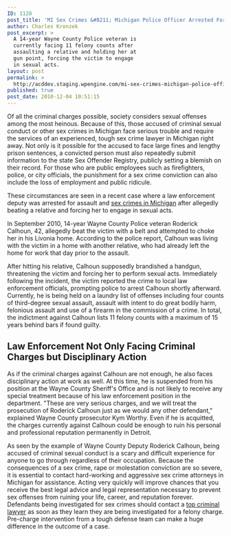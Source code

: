 ```yaml
---
ID: 1128
post_title: 'MI Sex Crimes &#8211; Michigan Police Officer Arrested For Assault, Forced Sexual Contact With Relative'
author: Charles Kronzek
post_excerpt: >
  A 14-year Wayne County Police veteran is
  currently facing 11 felony counts after
  assaulting a relative and holding her at
  gun point, forcing the victim to engage
  in sexual acts.
layout: post
permalink: >
  http://acddev.staging.wpengine.com/mi-sex-crimes-michigan-police-officer-arrested-for-assault-forced-sexual-contact-with-relative.html
published: true
post_date: 2010-12-04 10:51:15
---
```

Of all the criminal charges possible, society considers sexual offenses among the most heinous. Because of this, those accused of criminal sexual conduct or other sex crimes in Michigan face serious trouble and require the services of an experienced, tough sex crime lawyer in Michigan right away. Not only is it possible for the accused to face large fines and lengthy prison sentences, a convicted person must also repeatedly submit information to the state Sex Offender Registry, publicly setting a blemish on their record. For those who are public employees such as firefighters, police, or city officials, the punishment for a sex crime conviction can also include the loss of employment and public ridicule.

These circumstances are seen in a recent case where a law enforcement deputy was arrested for assault and <a href="http://acddev.staging.wpengine.com/sex-crimes.html" target="_blank">sex crimes in Michigan</a> after allegedly beating a relative and forcing her to engage in sexual acts.

In September 2010, 14-year Wayne County Police veteran Roderick Calhoun, 42, allegedly beat the victim with a belt and attempted to choke her in his Livonia home. According to the police report, Calhoun was living with the victim in a home with another relative, who had already left the home for work that day prior to the assault.

After hitting his relative, Calhoun supposedly brandished a handgun, threatening the victim and forcing her to perform sexual acts. Immediately following the incident, the victim reported the crime to local law enforcement officials, prompting police to arrest Calhoun shortly afterward. Currently, he is being held on a laundry list of offenses including four counts of third-degree sexual assault, assault with intent to do great bodily harm, felonious assault and use of a firearm in the commission of a crime. In total, the indictment against Calhoun lists 11 felony counts with a maximum of 15 years behind bars if found guilty.
<h2>Law Enforcement Not Only Facing Criminal Charges but Disciplinary Action</h2>
As if the criminal charges against Calhoun are not enough, he also faces disciplinary action at work as well. At this time, he is suspended from his position at the Wayne County Sheriff's Office and is not likely to receive any special treatment because of his law enforcement position in the department. "These are very serious charges, and we will treat the prosecution of Roderick Calhoun just as we would any other defendant," explained Wayne County prosecutor Kym Worthy. Even if he is acquitted, the charges currently against Calhoun could be enough to ruin his personal and professional reputation permanently in Detroit.

As seen by the example of Wayne County Deputy Roderick Calhoun, being accused of criminal sexual conduct is a scary and difficult experience for anyone to go through regardless of their occupation. Because the consequences of a sex crime, rape or molestation conviction are so severe, it is essential to contact hard-working and aggressive sex crime attorneys in Michigan for assistance. Acting very quickly will improve chances that you receive the best legal advice and legal representation necessary to prevent sex offenses from ruining your life, career, and reputation forever. Defendants being investigated for sex crimes should contact a <a href="http://acddev.staging.wpengine.com" target="_blank">top criminal lawyer</a> as soon as they learn they are being investigated for a felony charge. Pre-charge intervention from a tough defense team can make a huge difference in the outcome of a case.